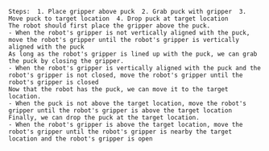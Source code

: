 
    Steps:  1. Place gripper above puck  2. Grab puck with gripper  3. Move puck to target location  4. Drop puck at target location
    The robot should first place the gripper above the puck.
    - When the robot's gripper is not vertically aligned with the puck, move the robot's gripper until the robot's gripper is vertically aligned with the puck
    As long as the robot's gripper is lined up with the puck, we can grab the puck by closing the gripper.
    - When the robot's gripper is vertically aligned with the puck and the robot's gripper is not closed, move the robot's gripper until the robot's gripper is closed
    Now that the robot has the puck, we can move it to the target location. 
    - When the puck is not above the target location, move the robot's gripper until the robot's gripper is above the target location
    Finally, we can drop the puck at the target location.
    - When the robot's gripper is above the target location, move the robot's gripper until the robot's gripper is nearby the target location and the robot's gripper is open